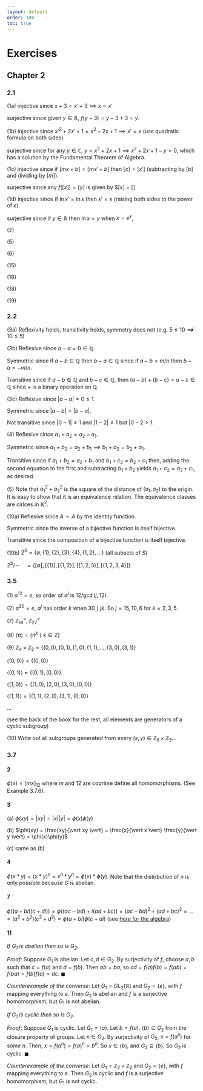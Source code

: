 ```yaml
---
layout: default
order: 100
toc: true
---
```


# Exercises

## Chapter 2

### 2.1 

(1a) injective since $x + 3 = x' + 3 \implies x = x'$

surjective since given $y \in \mathbb R$, $f(y - 3) = y - 3 + 3 = y$.

(1b) injective since $x'^2 + 2x' + 1 = x^2 + 2x + 1 \implies x' = x$ (use quadratic formula on both sides)

surjective since for any $y \in \mathbb C$, $y = x^2 + 2x + 1 \implies x^2 + 2x + 1 - y = 0$, which has a solution by the Fundamental Theorem of Algebra.

(1c) injective since if $[mx + b] = [mx' + b]$ then $[x] = [x']$ (subtracting by $[b]$ and dividing by $[m]$).

surjective since any $f([x]) = [y]$ is given by $[x] = []

(1d) injective since if $\ln x' = \ln x$ then $x' = x$ (raising both sides to the power of $e$)

surjective since if $y \in \mathbb R$ then $\ln x = y$ when $x = e^y$,


(2)

(5)

(6)

(15)

(16)

(18)

(19)


### 2.2

(3a) Reflexivity holds, transitivity holds, symmetry does not (e.g. $5 \leq 10 \not\implies 10 \leq 5$)

(3b) Reflexive since $a - a = 0 \in \mathbb Q$. 

Symmetric since if $a - b \in \mathbb Q$ then $b - a \in \mathbb Q$ since if $a - b = m/n$ then $b - a = -m/n$. 

Transitive since if $a - b \in \mathbb Q$ and $b - c \in \mathbb Q$, then $(a - b) + (b - c) = a - c \in \mathbb Q$ since $+$ is a binary operation on $\mathbb Q$.

(3c) Reflexive since $\vert a - a \vert = 0 \leq 1$.

Symmetric since $\vert a - b \vert = \vert b - a \vert$.

Not transitive since $\vert 0 - 1 \vert \leq 1$ and $\vert 1 - 2 \vert \leq 1$ but $\vert 0 - 2 \gt 1$.

(4) Reflexive since $a_1 + a_2 = a_2 + a_1$.

Symmetric since $a_1 + b_2 = a_2 + b_1 \implies b_1 + a_2 = b_2 + a_1$.

Transitive since if $a_1 + b_2 = a_2 + b_1$ and $b_1 + c_2 = b_2 + c_1$ then, adding the second equation to the first and subtracting $b_1 + b_2$ yields $a_1 + c_2 = a_2 + c_1$, as desired.

(5) Note that $a_1^2 + a_2^2$ is the square of the distance of $(a_1, a_2)$ to the origin. It is easy to show that it is an equivalence relation. The equivalence classes are cirlces in $\mathbb R^2$.

(10a) Reflexive since $A \sim A$ by the identity function.

Symmetric since the inverse of a bijective function is itself bijective.

Transitive since the composition of a bijective function is itself bijective.

(10b) $2^S = \lbrace \emptyset, \lbrace 1 \rbrace, \lbrace 2 \rbrace, \lbrace 3 \rbrace, \lbrace 4 \rbrace, \lbrace 1, 2 \rbrace, \dots \rbrace$ (all subsets of $S$)

$2^S / \sim \quad = \lbrace [\emptyset], [\lbrace 1 \rbrace], [\lbrace 1, 2 \rbrace], [\lbrace 1, 2, 3 \rbrace], [\lbrace 1, 2, 3, 4 \rbrace] \rbrace$

### 3.5

(1) $a^12 = e$, so order of $a^j$ is $12/\operatorname{gcd}(j, 12)$.

(2) $a^30 = e$, $a^j$ has order $k$ when $30 \mid jk$. So $j = 15, 10, 6$ for $k = 2, 3, 5$.

(7) $\mathbb Z_{18}^\times, \mathbb Z_{27}^\times$

(8) $\langle \pi \rangle = \lbrace \pi^k \mid k \in \mathbb Z \rbrace$

(9) $\mathbb Z_4 \times \mathbb Z_2 = \lbrace (0, 0), (0, 1), (1, 0), (1, 1), \dots, (3, 0), (3, 1) \rbrace$

$\langle (0, 0) \rangle = \lbrace (0, 0) \rbrace$

$\langle (0, 1) \rangle = \lbrace (0, 1), (0, 0) \rbrace$

$\langle (1, 0) \rangle = \lbrace (1, 0), (2, 0), (3, 0), (0, 0) \rbrace$

$\langle (1, 1) \rangle = \lbrace (1, 1), (2, 0), (3, 1), (0, 0) \rbrace$

...

(see the back of the book for the rest, all elements are generators of a cyclic subgroup)

(10) Write out all subgroups generated from every $(x, y) \in \mathbb Z_6 \times \mathbb Z_3$...

### 3.7

#### 2
$\phi(x) = [mx]_{12}$ where $m$ and $12$ are coprime define all homomorphisms. (See Example 3.7.6).

#### 3
(a) $\phi(xy) = \vert xy \vert = \vert x \vert \vert y \vert = \phi(x)\phi(y)$

(b) $\phi(xy) = \frac{xy}{\vert xy \vert} = \frac{x}{\vert x \vert} \frac{y}{\vert y \vert} = \phi(x)\phi(y)$

(c) same as (b)

#### 4
$\phi(x * y) = (x * y)^n = x^n * y^n = \phi(x) * \phi(y)$. Note that the distirbution of $n$ is only possible because $G$ is abelian.

#### 7
$\phi((a + bi)(c + di)) = \phi((ac - bd) + i(ad + bc)) = (ac - bd)^2 + (ad + bc)^2 = ... = (a^2 + b^2)(c^2 + d^2) = \phi(a + bi)\phi(c + di)$ (see [here for the algebra](https://www.symbolab.com/solver/simplify-calculator/simplify%20%5Cleft(ac%20-%20bd%5Cright)%5E%7B2%7D%2B%5Cleft(ad%2Bbc%5Cright)%5E%7B2%7D?or=input))


#### 11

*If $G_1$ is abelian then so is $G_2$*.

*Proof*: Suppose $G_1$ is abelian. Let $c, d \in G_2$. By surjectivity of $f$, choose $a, b$ such that $c = f(a)$ and $d = f(b)$. Then $ab = ba$, so $cd = f(a)f(b) = f(ab) = f(ba) = f(b)f(a) = dc$. $\blacksquare$

*Counterexample of the converse*: Let $G_1 = GL_2(\mathbb R)$ and $G_2 = \lbrace e \rbrace$, with $f$ mapping everything to $e$. Then $G_2$ is abelian and $f$ is a surjective homomorphism, but $G_1$ is not abelian.

*If $G_1$ is cyclic then so is $G_2$*.

*Proof*: Suppose $G_1$ is cyclic. Let $G_1 = \langle a \rangle$. Let $b = f(a)$. $\langle b \rangle \subseteq G_2$ from the closure property of groups. Let $x \in G_2$. By surjectivity of $G_2$, $x = f(a^n)$ for some $n$. Then, $x = f(a^n) = f(a)^n = b^n$. So $x \in \langle b \rangle$, and $G_2 \subseteq \langle b \rangle$. So $G_2$ is cyclic. $\blacksquare$

*Counterexample of the converse*: Let $G_1 = \mathbb Z_2 \times \mathbb Z_2$ and $G_2 = \lbrace e \rbrace$, with $f$ mapping everything to $e$. Then $G_2$ is cyclic and $f$ is a surjective homomorphism, but $G_1$ is not cyclic.